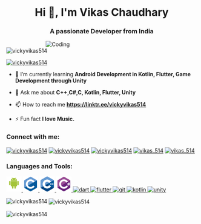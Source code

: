 

<h1 align="center">Hi 👋, I'm Vikas Chaudhary</h1>
<h3 align="center">A passionate Developer from India</h3>
<img align="right" alt="Coding" width="400" src="https://camo.githubusercontent.com/cae12fddd9d6982901d82580bdf321d81fb299141098ca1c2d4891870827bf17/68747470733a2f2f6d69726f2e6d656469756d2e636f6d2f6d61782f313336302f302a37513379765349765f7430696f4a2d5a2e676966"
<p align="left"> <img src="https://komarev.com/ghpvc/?username=vickyvikas514&label=Profile%20views&color=0e75b6&style=flat" alt="vickyvikas514" /> </p>

<p align="left"> <a href="https://twitter.com/vickyvikas514" target="blank"><img src="https://img.shields.io/twitter/follow/vickyvikas514?logo=twitter&style=for-the-badge" alt="vickyvikas514" /></a> </p>

- 🌱 I’m currently learning **Android Development in Kotlin, Flutter, Game Development through Unity**

- 💬 Ask me about **C++,C#,C, Kotlin, Flutter, Unity**

- 📫 How to reach me **https://linktr.ee/vickyvikas514**

- ⚡ Fun fact **I love Music.**

<h3 align="left">Connect with me:</h3>
<p align="left">
<a href="https://twitter.com/vickyvikas514" target="blank"><img align="center" src="https://raw.githubusercontent.com/rahuldkjain/github-profile-readme-generator/master/src/images/icons/Social/twitter.svg" alt="vickyvikas514" height="30" width="40" /></a>
<a href="https://linkedin.com/in/vickyvikas514" target="blank"><img align="center" src="https://raw.githubusercontent.com/rahuldkjain/github-profile-readme-generator/master/src/images/icons/Social/linked-in-alt.svg" alt="vickyvikas514" height="30" width="40" /></a>
<a href="https://instagram.com/vickyvikas514" target="blank"><img align="center" src="https://raw.githubusercontent.com/rahuldkjain/github-profile-readme-generator/master/src/images/icons/Social/instagram.svg" alt="vickyvikas514" height="30" width="40" /></a>
<a href="https://www.codechef.com/users/vikas_514" target="blank"><img align="center" src="https://cdn.jsdelivr.net/npm/simple-icons@3.1.0/icons/codechef.svg" alt="vikas_514" height="30" width="40" /></a>
<a href="https://codeforces.com/profile/vikas_514" target="blank"><img align="center" src="https://raw.githubusercontent.com/rahuldkjain/github-profile-readme-generator/master/src/images/icons/Social/codeforces.svg" alt="vikas_514" height="30" width="40" /></a>
</p>

<h3 align="left">Languages and Tools:</h3>
<p align="left"> <a href="https://developer.android.com" target="_blank" rel="noreferrer"> <img src="https://raw.githubusercontent.com/devicons/devicon/master/icons/android/android-original-wordmark.svg" alt="android" width="40" height="40"/> </a> <a href="https://www.cprogramming.com/" target="_blank" rel="noreferrer"> <img src="https://raw.githubusercontent.com/devicons/devicon/master/icons/c/c-original.svg" alt="c" width="40" height="40"/> </a> <a href="https://www.w3schools.com/cpp/" target="_blank" rel="noreferrer"> <img src="https://raw.githubusercontent.com/devicons/devicon/master/icons/cplusplus/cplusplus-original.svg" alt="cplusplus" width="40" height="40"/> </a> <a href="https://www.w3schools.com/cs/" target="_blank" rel="noreferrer"> <img src="https://raw.githubusercontent.com/devicons/devicon/master/icons/csharp/csharp-original.svg" alt="csharp" width="40" height="40"/> </a> <a href="https://dart.dev" target="_blank" rel="noreferrer"> <img src="https://www.vectorlogo.zone/logos/dartlang/dartlang-icon.svg" alt="dart" width="40" height="40"/> </a> <a href="https://flutter.dev" target="_blank" rel="noreferrer"> <img src="https://www.vectorlogo.zone/logos/flutterio/flutterio-icon.svg" alt="flutter" width="40" height="40"/> </a> <a href="https://git-scm.com/" target="_blank" rel="noreferrer"> <img src="https://www.vectorlogo.zone/logos/git-scm/git-scm-icon.svg" alt="git" width="40" height="40"/> </a> <a href="https://kotlinlang.org" target="_blank" rel="noreferrer"> <img src="https://www.vectorlogo.zone/logos/kotlinlang/kotlinlang-icon.svg" alt="kotlin" width="40" height="40"/> </a> <a href="https://unity.com/" target="_blank" rel="noreferrer"> <img src="https://www.vectorlogo.zone/logos/unity3d/unity3d-icon.svg" alt="unity" width="40" height="40"/> </a> </p>

<p><img align="left" src="https://github-readme-stats.vercel.app/api/top-langs?username=vickyvikas514&show_icons=true&locale=en&layout=compact" alt="vickyvikas514" /></p>

<p>&nbsp;<img align="center" src="https://github-readme-stats.vercel.app/api?username=vickyvikas514&show_icons=true&locale=en" alt="vickyvikas514" /></p>

<p><img align="center" src="https://github-readme-streak-stats.herokuapp.com/?user=vickyvikas514&" alt="vickyvikas514" /></p>
